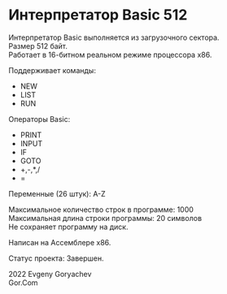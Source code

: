 # Интерпретатор Basic 512

Интерпретатор Basic выполняется из загрузочного сектора.  
Размер 512 байт.  
Работает в 16-битном реальном режиме процессора x86.

Поддерживает команды:
- NEW
- LIST
- RUN

Операторы Basic:
- PRINT
- INPUT
- IF
- GOTO
- +,-,*,/
- =

Переменные (26 штук): A-Z

Максимальное количество строк в программе: 1000  
Максимальная длина строки программы: 20 символов  
Не сохраняет программу на диск.  

Написан на Ассемблере x86.

Статус проекта: Завершен.


2022 Evgeny Goryachev  
Gor.Com 


